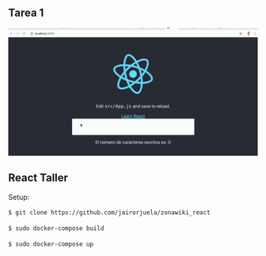 ## Tarea 1
![alt text](react-taller-1-dacj.gif "Tarea Diego Castillo")

## React Taller

Setup:

```
$ git clone https://github.com/jairorjuela/zonawiki_react

$ sudo docker-compose build

$ sudo docker-compose up

```

